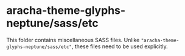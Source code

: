 # aracha-theme-glyphs-neptune/sass/etc

This folder contains miscellaneous SASS files. Unlike `"aracha-theme-glyphs-neptune/sass/etc"`, these files
need to be used explicitly.
